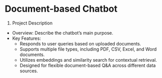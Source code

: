 # Document-based Chatbot

1. Project Description
- Overview: Describe the chatbot’s main purpose.
- Key Features:
    - Responds to user queries based on uploaded documents.
    - Supports multiple file types, including PDF, CSV, Excel, and Word documents.
    - Utilizes embeddings and similarity search for contextual retrieval.
    - Designed for flexible document-based Q&A across different data sources.